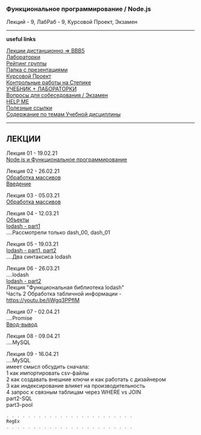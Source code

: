 ### Функциональное программирование / Node.js  

Лекций - 9, ЛабРаб - 9, Курсовой Проект, Экзамен  

---  

**useful links**  

[Лекции дистанционно => BBB5](https://bbb5.psaa.ru/b/and-trp-fxt)  
[Лабораторки](/LABRAB/)  
[Рейтинг группы](https://docs.google.com/spreadsheets/d/1ATudxkG9-lWbwT8MFW0y6x7SapJQohH6qh_sCQ7Pi9w/edit?usp=sharing)  
[Папка с презентациями](https://drive.google.com/drive/folders/1oIwYQdkQ0gjt4PXG1wOf-2JBIxu3rOUT?usp=sharing)  
[Курсовой Проект](https://github.com/permCoding/nodejs21/tree/main/CourseProject)  
[Контрольные работы на Степике](https://stepik.org/64867/)  
[УЧЕБНИК + ЛАБОРАТОРКИ](https://pcoding.ru/pdf/jsFuncCoding.pdf)  
[Вопросы для собеседования / Экзамен](questions.md)  
[HELP ME](HELPME.md)  
[Полезные ссылки](LINKS.md)  
[Содержание по темам Учебной дисциплины](content.md)  

---  

## ЛЕКЦИИ  

Лекция 01 - 19.02.21  
[Node.js и Функциональное программирование](https://show.zohopublic.com/publish/lgpre0a1454160d4141e8834b825916cafb31)  

Лекция 02 - 26.02.21  
[Обработка массивов](https://github.com/permCoding/nodejs21/tree/main/theme-02-array)  
[Введение](https://github.com/permCoding/nodejs21/tree/main/theme-00-intro)  

Лекция 03 - 05.03.21  
[Обработка массивов](https://github.com/permCoding/nodejs21/tree/main/theme-02-array)  

Лекция 04 - 12.03.21  
[Объекты](https://github.com/permCoding/nodejs21/tree/main/theme-04-objects)  
[lodash - part1](https://github.com/permCoding/nodejs21/tree/main/theme-05-lodash)  
....Раcсмотрели только dash_00, dash_01  

Лекция 05 - 19.03.21  
[lodash - part1, part2](https://github.com/permCoding/nodejs21/tree/main/theme-05-lodash)  
....Два синтаксиса lodash  

Лекция 06 - 26.03.21  
....lodash  
[lodash - part2](https://github.com/permCoding/nodejs21/tree/main/theme-05-lodash)  
Лекция "Функциональная библиотека lodash"  
Часть 2 Обработка табличной информации - https://youtu.be/IiWgq3PPfIM  

Лекция 07 - 02.04.21  
....Promise  
[Ввод-вывод](https://github.com/permCoding/nodejs21/tree/main/theme-01-io)  

Лекция 08 - 09.04.21  
....MySQL  

Лекция 09 - 16.04.21  
....MySQL  
имеет смысл обсудить сначала:  
1 как импортировать csv-файлы  
2 как создавать внешние ключи и как работать с дизайнером  
3 как индексирование влияет на производительность  
4 запрос к связным таблицам через WHERE vs JOIN  
part2-SQL  
part3-pool  

```js
. . . . . . . . . . . . . . . . . . . . . . . .  
RegEx  
. . . . . . . . . . . . . . . . . . . . . . . .  
```  

